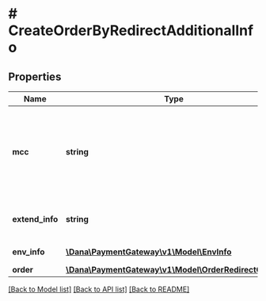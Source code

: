 # # CreateOrderByRedirectAdditionalInfo

## Properties

Name | Type | Description | Notes
------------ | ------------- | ------------- | -------------
**mcc** | **string** | Additional information of merchant category code. This parameter is used to identify the type of business in which a merchant is engaged. Refer to Details of https://dashboard.dana.id/api-docs/read/197#OpenAPI-MerchantCategoryCode |
**extend_info** | **string** | Additional information of extend such as partner passthrough and risk information | [optional]
**env_info** | [**\Dana\PaymentGateway\v1\Model\EnvInfo**](EnvInfo.md) | Additional information of environment info |
**order** | [**\Dana\PaymentGateway\v1\Model\OrderRedirectObject**](OrderRedirectObject.md) | Additional information of order | [optional]

[[Back to Model list]](../../README.md#models) [[Back to API list]](../../README.md#endpoints) [[Back to README]](../../README.md)
